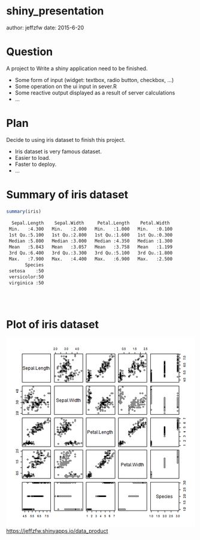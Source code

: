 shiny_presentation
========================================================
author: jeffzfw 
date: 2015-6-20

Question
========================================================

A project to Write a shiny application need to be finished.

- Some form of input (widget: textbox, radio button, checkbox, ...)
- Some operation on the ui input in sever.R
- Some reactive output displayed as a result of server calculations
- ...

Plan
========================================================
Decide to using iris dataset to finish this project.

- Iris dataset is very famous dataset.
- Easier to load.
- Faster to deploy.
- ...


Summary of iris dataset
========================================================


```r
summary(iris)
```

```
  Sepal.Length    Sepal.Width     Petal.Length    Petal.Width   
 Min.   :4.300   Min.   :2.000   Min.   :1.000   Min.   :0.100  
 1st Qu.:5.100   1st Qu.:2.800   1st Qu.:1.600   1st Qu.:0.300  
 Median :5.800   Median :3.000   Median :4.350   Median :1.300  
 Mean   :5.843   Mean   :3.057   Mean   :3.758   Mean   :1.199  
 3rd Qu.:6.400   3rd Qu.:3.300   3rd Qu.:5.100   3rd Qu.:1.800  
 Max.   :7.900   Max.   :4.400   Max.   :6.900   Max.   :2.500  
       Species  
 setosa    :50  
 versicolor:50  
 virginica :50  
                
                
                
```

Plot of iris dataset
========================================================

![plot of chunk unnamed-chunk-2](shiny_presentation-figure/unnamed-chunk-2-1.png) 
<https://jeffzfw.shinyapps.io/data_product>
